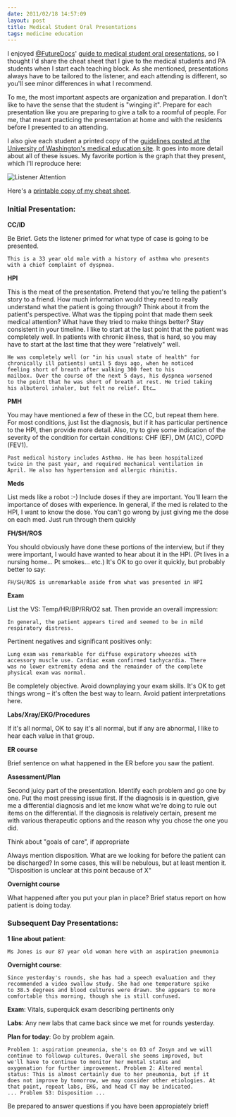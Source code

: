 ```yaml
---
date: 2011/02/18 14:57:09
layout: post
title: Medical Student Oral Presentations
tags: medicine education
---
```


I enjoyed
[@FutureDocs](http://twitter.com/FutureDocs/status/38428516961751040)'
[guide to medical student oral
presentations](http://futuredocsblog.com/2010/10/20/preparing-for-attending-rounds-some-things-don%E2%80%99t-change/),
so I thought I'd share the cheat sheet that I give to the medical
students and PA students when I start each teaching block. As she
mentioned, presentations always have to be tailored to the listener,
and each attending is different, so you'll see minor differences in
what I recommend.

To me, the most important aspects are organization and preparation. I
don't like to have the sense that the student is "winging it". Prepare
for each presentation like you are preparing to give a talk to a
roomful of people. For me, that meant practicing the presentation at
home and with the residents before I presented to an attending.

I also give each student a printed copy of the [guidelines posted at
the University of Washington's medical education
site](http://depts.washington.edu/medclerk/student/presentation.html). It
goes into more detail about all of these issues. My favorite portion
is the graph that they present, which I'll reproduce here:

![Listener Attention](/images/uwash-med-student-presentation.png "Skip
 the Boring Stuff")

Here's a [printable copy of my cheat sheet](https://docs.google.com/document/pub?id=1XjKZsHu_Q54rL9EwtPtS9via-hEs67H2fRDEs8eHAZc).

### Initial Presentation:

**CC/ID**

Be Brief. Gets the listener primed for what type of case is going to be presented.

    This is a 33 year old male with a history of asthma who presents
    with a chief complaint of dyspnea.

**HPI**

This is the meat of the presentation. Pretend that you're telling the
patient's story to a friend. How much information would they need to
really understand what the patient is going through? Think about it
from the patient's perspective. What was the tipping point that made
them seek medical attention? What have they tried to make things
better? Stay consistent in your timeline. I like to start at the last
point that the patient was completely well. In patients with chronic
illness, that is hard, so you may have to start at the last time that
they were "relatively" well.
 
    He was completely well (or "in his usual state of health" for
    chronically ill patients) until 5 days ago, when he noticed
    feeling short of breath after walking 300 feet to his
    mailbox. Over the course of the next 5 days, his dyspnea worsened
    to the point that he was short of breath at rest. He tried taking
    his albuterol inhaler, but felt no relief. Etc…

**PMH**

You may have mentioned a few of these in the CC, but repeat them
here. For most conditions, just list the diagnosis, but if it has
particular pertinence to the HPI, then provide more detail. Also, try
to give some indication of the severity of the condition for certain
conditions: CHF (EF), DM (A1C), COPD (FEV1).

    Past medical history includes Asthma. He has been hospitalized
    twice in the past year, and required mechanical ventilation in
    April. He also has hypertension and allergic rhinitis.

**Meds**

List meds like a robot :-) Include doses if they are important. You'll
learn the importance of doses with experience. In general, if the med
is related to the HPI, I want to know the dose. You can't go wrong by
just giving me the dose on each med. Just run through them quickly

**FH/SH/ROS**

You should obviously have done these portions of the interview, but if
 they were important, I would have wanted to hear about it in the
 HPI. (Pt lives in a nursing home… Pt smokes… etc.) It's OK to go over
 it quickly, but probably better to say:

    FH/SH/ROS is unremarkable aside from what was presented in HPI

**Exam**

List the VS: Temp/HR/BP/RR/O2 sat. Then provide an overall impression: 

    In general, the patient appears tired and seemed to be in mild
    respiratory distress.

Pertinent negatives and significant positives only: 

    Lung exam was remarkable for diffuse expiratory wheezes with
    accessory muscle use. Cardiac exam confirmed tachycardia. There
    was no lower extremity edema and the remainder of the complete
    physical exam was normal.

Be completely objective. Avoid downplaying your exam skills. It's OK
to get things wrong – it's often the best way to learn. Avoid patient
interpretations here.

**Labs/Xray/EKG/Procedures**

If it's all normal, OK to say it's all normal, but if any are
abnormal, I like to hear each value in that group.

**ER course**

Brief sentence on what happened in the ER before you saw the patient.

**Assessment/Plan**

Second juicy part of the presentation. Identify each problem and go
one by one. Put the most pressing issue first. If the diagnosis is in
question, give me a differential diagnosis and let me know what we're
doing to rule out items on the differential. If the diagnosis is
relatively certain, present me with various therapeutic options and
the reason why you chose the one you did.

Think about "goals of care", if appropriate

Always mention disposition. What are we looking for before the patient
can be discharged? In some cases, this will be nebulous, but at least
mention it. "Disposition is unclear at this point because of X"

**Overnight course**

What happened after you put your plan in place? Brief status report on
how patient is doing today.



### Subsequent Day Presentations:


**1 line about patient**: 

    Ms Jones is our 87 year old woman here with an aspiration pneumonia

**Overnight course**: 

    Since yesterday's rounds, she has had a speech evaluation and they
    recommended a video swallow study. She had one temperature spike
    to 38.5 degrees and blood cultures were drawn. She appears to more
    comfortable this morning, though she is still confused.

**Exam**: Vitals, superquick exam describing pertinents only

**Labs**: Any new labs that came back since we met for rounds yesterday. 

**Plan for today**: Go by problem again. 

    Problem 1: aspiration pneumonia, she's on D3 of Zosyn and we will
    continue to followup cultures. Overall she seems improved, but
    we'll have to continue to monitor her mental status and
    oxygenation for further improvement. Problem 2: Altered mental
    status: This is almost certainly due to her pneumonia, but if it
    does not improve by tomorrow, we may consider other etiologies. At
    that point, repeat labs, EKG, and head CT may be indicated. 
    ... Problem 53: Disposition ...

Be prepared to answer questions if you have been appropiately brief!
